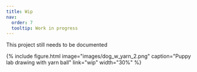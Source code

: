 ```yaml
---
title: Wip
nav:
  order: 7
  tooltip: Work in progress
---
```


This project still needs to be documented

{%
  include figure.html
  image="images/dog_w_yarn_2.png"
  caption="Puppy lab drawing with yarn ball"
  link="wip"
  width="30%"
%}